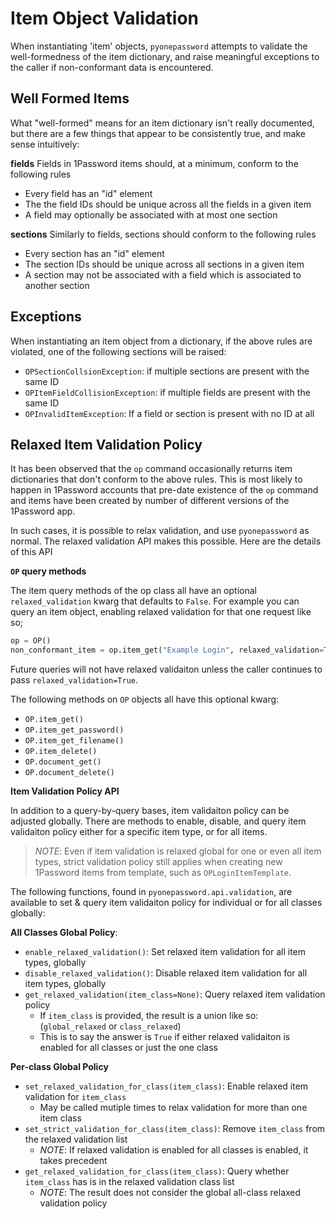 # Item Object Validation

When instantiating 'item' objects, `pyonepassword` attempts to validate the well-formedness of the item dictionary, and raise meaningful exceptions to the caller if non-conformant data is encountered.


## Well Formed Items

What "well-formed" means for an item dictionary isn't really documented, but there are a few things that appear to be consistently true, and make sense intuitively:

**fields**
Fields in 1Password items should, at a minimum, conform to the following rules

- Every field has an "id" element
- The the field IDs should be unique across all the fields in a given item
- A field may optionally be associated with at most one section

**sections**
Similarly to fields, sections should conform to the following rules

- Every section has an "id" element
- The section IDs should be unique across all sections in a given item
- A section may not be associated with a field which is associated to another section


## Exceptions

When instantiating an item object from a dictionary, if the above rules are violated, one of the following sections will be raised:

- `OPSectionCollsionException`: if multiple sections are present with the same ID
- `OPItemFieldCollisionException`: if multiple fields are present with the same ID
- `OPInvalidItemException`: If a field or section is present with no ID at all

## Relaxed Item Validation Policy

It has been observed that the `op` command occasionally returns item dictionaries that don't conform to the above rules. This is most likely to happen in 1Password accounts that pre-date existence of the `op` command and items have been created by number of different versions of the 1Password app.

In such cases, it is possible to relax validation, and use `pyonepassword` as normal. The relaxed validation API makes this possible. Here are the details of this API

**`OP` query methods**

The item query methods of the op class all have an optional `relaxed_validation` kwarg that defaults to `False`. For example you can query an item object, enabling relaxed validation for that one request like so;

```python
op = OP()
non_conformant_item = op.item_get("Example Login", relaxed_validation=True)
```

Future queries will not have relaxed validaiton unless the caller continues to pass `relaxed_validation=True`.

The following methods on `OP` objects all have this optional kwarg:

- `OP.item_get()`
- `OP.item_get_password()`
- `OP.item_get_filename()`
- `OP.item_delete()`
- `OP.document_get()`
- `OP.document_delete()`

**Item Validation Policy API**

In addition to a query-by-query bases, item validaiton policy can be adjusted globally. There are methods to enable, disable, and query item validaiton policy either for a specific item type, or for all items.

> *NOTE*: Even if item validation is relaxed global for one or even all item types, strict validation policy still applies when creating new 1Password items from template, such as `OPLoginItemTemplate`.


The following functions, found in `pyonepassword.api.validation`, are available to set & query item validaiton policy for individual or for all classes globally:

**All Classes Global Policy**:

- `enable_relaxed_validation()`: Set relaxed item validation for all item types, globally
- `disable_relaxed_validation()`: Disable relaxed item validation for all item types, globally
- `get_relaxed_validation(item_class=None)`: Query relaxed item validation policy
  - If `item_class` is provided, the result is a union like so: (`global_relaxed` or `class_relaxed`)
  - This is to say the answer is `True` if either relaxed validaiton is enabled for all classes or just the one class


**Per-class Global Policy**

- `set_relaxed_validation_for_class(item_class)`: Enable relaxed item validation for `item_class`
  - May be called mutiple times to relax validation for more than one item class
- `set_strict_validation_for_class(item_class)`: Remove `item_class` from the relaxed validation list
  - *NOTE*: If relaxed validation is enabled for all classes is enabled, it takes precedent
- `get_relaxed_validation_for_class(item_class)`: Query whether `item_class` has is in the relaxed validation class list
  - *NOTE*: The result does not consider the global all-class relaxed validation policy
